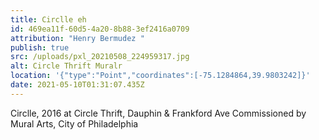 ```yaml
---
title: Circlle eh
id: 469ea11f-60d5-4a20-8b88-3ef2416a0709
attribution: "Henry Bermudez "
publish: true
src: /uploads/pxl_20210508_224959317.jpg
alt: Circle Thrift Muralr
location: '{"type":"Point","coordinates":[-75.1284864,39.9803242]}'
date: 2021-05-10T01:31:07.435Z
---
```


Circlle, 2016  at Circle Thrift, Dauphin & Frankford Ave
Commissioned by Mural Arts, City of Philadelphia